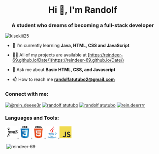 <h1 align="center">Hi 👋, I'm Randolf</h1>
<h3 align="center">A student who dreams of becoming a full-stack developer</h3>

<a target="_blank" rel="noopener noreferrer nofollow" href="https://camo.githubusercontent.com/89414c256cf57ce456ae2b6f81427eeebb80002ec16e5f14bfad1df4cfff9d4a/68747470733a2f2f6b6f6d617265762e636f6d2f67687076632f3f757365726e616d653d6b6973656b6969693235266c6162656c3d50726f66696c65253230766965777326636f6c6f723d306537356236267374796c653d666c6174"><img src="https://camo.githubusercontent.com/89414c256cf57ce456ae2b6f81427eeebb80002ec16e5f14bfad1df4cfff9d4a/68747470733a2f2f6b6f6d617265762e636f6d2f67687076632f3f757365726e616d653d6b6973656b6969693235266c6162656c3d50726f66696c65253230766965777326636f6c6f723d306537356236267374796c653d666c6174" alt="kisekiii25" data-canonical-src="https://komarev.com/ghpvc/?username=kisekiii25&amp;label=Profile%20views&amp;color=0e75b6&amp;style=flat" style="max-width: 100%;"></a>

- 🌱 I’m currently learning **Java, HTML, CSS and JavaScript**

- 👨‍💻 All of my projects are available at [https://reindeer-69.github.io/Date/](https://reindeer-69.github.io/Date/)

- 💬 Ask me about **Basic HTML, CSS, and Javascript**

- 📫 How to reach me **randolfatutubo2@gmail.com**

<h3 align="left">Connect with me:</h3>
<p align="left">
<a href="https://twitter.com/@rein_deeee3r" target="blank"><img align="center" src="https://raw.githubusercontent.com/rahuldkjain/github-profile-readme-generator/master/src/images/icons/Social/twitter.svg" alt="@rein_deeee3r" height="30" width="40" /></a>
<a href="https://linkedin.com/in/randolf atutubo" target="blank"><img align="center" src="https://raw.githubusercontent.com/rahuldkjain/github-profile-readme-generator/master/src/images/icons/Social/linked-in-alt.svg" alt="randolf atutubo" height="30" width="40" /></a>
<a href="https://fb.com/randolf atutubo" target="blank"><img align="center" src="https://raw.githubusercontent.com/rahuldkjain/github-profile-readme-generator/master/src/images/icons/Social/facebook.svg" alt="randolf atutubo" height="30" width="40" /></a>
<a href="https://instagram.com/rein.deerrrr" target="blank"><img align="center" src="https://raw.githubusercontent.com/rahuldkjain/github-profile-readme-generator/master/src/images/icons/Social/instagram.svg" alt="rein.deerrrr" height="30" width="40" /></a>
</p>

<h3 align="left">Languages and Tools:</h3>
<p align="left"> <a href="https://canvasjs.com" target="_blank" rel="noreferrer"> <img src="https://raw.githubusercontent.com/Hardik0307/Hardik0307/master/assets/canvasjs-charts.svg" alt="canvasjs" width="40" height="40"/> </a> <a href="https://www.w3schools.com/css/" target="_blank" rel="noreferrer"> <img src="https://raw.githubusercontent.com/devicons/devicon/master/icons/css3/css3-original-wordmark.svg" alt="css3" width="40" height="40"/> </a> <a href="https://www.w3.org/html/" target="_blank" rel="noreferrer"> <img src="https://raw.githubusercontent.com/devicons/devicon/master/icons/html5/html5-original-wordmark.svg" alt="html5" width="40" height="40"/> </a> <a href="https://www.java.com" target="_blank" rel="noreferrer"> <img src="https://raw.githubusercontent.com/devicons/devicon/master/icons/java/java-original.svg" alt="java" width="40" height="40"/> </a> <a href="https://developer.mozilla.org/en-US/docs/Web/JavaScript" target="_blank" rel="noreferrer"> <img src="https://raw.githubusercontent.com/devicons/devicon/master/icons/javascript/javascript-original.svg" alt="javascript" width="40" height="40"/> </a> </p>

<p>&nbsp;<img align="center" src="https://github-readme-stats.vercel.app/api?username=reindeer-69&show_icons=true&locale=en" alt="reindeer-69" /></p>
